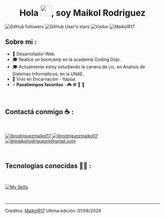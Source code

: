 <h1 align="center">Hola <img src="https://media.giphy.com/media/hvRJCLFzcasrR4ia7z/giphy.gif" width="35">, soy Maikol Rodriguez</h1>

![GitHub followers](https://img.shields.io/github/followers/MaikolR17?style=social) ![GitHub User's stars](https://img.shields.io/github/stars/MaikolR17?style=social) ![Visitor](https://visitor-badge.laobi.icu/badge?page_id=MaikolR17.repoName) <img src="https://komarev.com/ghpvc/?username=MaikolR17" alt="MaikolR17" />

## Sobre mi :

- 👤 Desarrollador Web.
- 🎓 Realice un bootcamp en la academia Coding Dojo.
- 🎓 Actualmente estoy estudiando la carrera de Lic. en Analisis de Sistemas Informáticos, en la UNAE.
- 🏡 Vivo en Encarnación - Itapúa.
- ⚡ **Pasatiempos favoritos** : 🎮 ⚽ 🎥 🍕

<br>

## Contactá conmigo ☕ :

<br>

[![@rodriguezmaikol17](https://img.icons8.com/fluency/48/000000/instagram-new.png "@rodriguezmaikol17")](https://www.instagram.com/rodriguezmaikol17/) [![@rodriguezmaikol17](https://img.icons8.com/fluency/48/000000/linkedin.png "@Maikol Rodriguez")](https://www.linkedin.com/in/maikol-rodriguez17/) [![@maikolrodriguezm@gmail.com](https://img.icons8.com/fluency/48/000000/gmail.png "Enviar un correo")]("mailto:maikolrodriguezm@gmail.com")

<br>

## Tecnologías conocidas 🧑‍💻 :

<br>

[![My Skills](https://skillicons.dev/icons?i=html,css,js,git,mongodb,express,react,nodejs,postman,vscode,photoshop)](https://skillicons.dev)

<br>

<!--
## GitHub Stats 📈 :

<br>

[![GitHub Streak](https://github-readme-streak-stats.herokuapp.com?user=AnushkaWijegoonawardana97&theme=algolia&date_format=M%20j%5B%2C%20Y%5D)](https://git.io/streak-stats) [![AnushkaWijegoonawardana97 GitHub stats](https://github-readme-stats.vercel.app/api?username=AnushkaWijegoonawardana97&theme=algolia)](https://github.com/AnushkaWijegoonawardana97/github-readme-stats) [![Top Langs](https://github-readme-stats.vercel.app/api/top-langs/?username=AnushkaWijegoonawardana97&theme=algolia)](https://github.com/AnushkaWijegoonawardana97/github-readme-stats) [![AnushkaWijegoonawardana97 wakatime stats](https://github-readme-stats.vercel.app/api/wakatime?username=WinterWolf97&theme=algolia)](https://github.com/WinterWolf97/github-readme-stats)

<br>

## GitHub Thropies 🏆 :

<br>

[![trophy](https://github-profile-trophy.vercel.app/?username=AnushkaWijegoonawardana97)](https://github.com/AnushkaWijegoonawardana97/github-profile-trophy)

<br>

## Activity Graph 📊 :

<br>

[![Ashutosh's github activity graph](https://activity-graph.herokuapp.com/graph?username=AnushkaWijegoonawardana97&bg_color=000&color=fff&line=00E676&point=fff&hide_border=true)](https://github.com/ashutosh00710/github-readme-activity-graph)
-->


---

Creditos: [MaikolR17](https://github.com/MaikolR17)
Ultima edición: 01/08/2024
